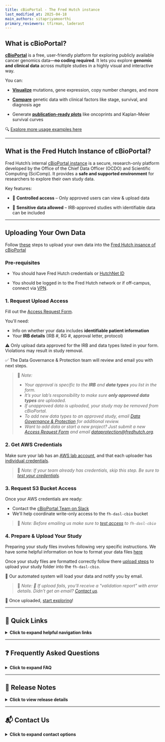 ```yaml
---
title: cBioPortal - The Fred Hutch instance
last_modified_at: 2025-04-18
main_authors: sitapriyamoorthi
primary_reviewers: tfirman, laderast  
---
```


## What is cBioPortal?

[**cBioPortal**](https://www.cbioportal.org/) is a free, user-friendly platform for exploring publicly available cancer genomics data—**no coding required**. It lets you explore **genomic and clinical data** across multiple studies in a highly visual and interactive way.

You can:

- **[Visualize](/datademos/cbio_examples_of_using_cbio#q1-how-often-is-kras-mutated-in-cancer)**
 mutations, gene expression, copy number changes, and more
  
- **[Compare](/datademos/cbio_examples_of_using_cbio#q2-are-kras-mutations-associated-with-clinical-factors)** genetic data with clinical factors like stage, survival, and diagnosis age
  
- Generate **[publication-ready plots](/datademos/cbio_examples_of_using_cbio#q4-do-kras-mutations-affect-survival)** like oncoprints and Kaplan-Meier survival curves
  


🔍 [Explore more usage examples here](/datademos/cbio_examples_of_using_cbio/)

---

## What is the Fred Hutch Instance of cBioPortal?

Fred Hutch’s internal [cBioPortal instance](https://cbioportal.fredhutch.org/) is a secure, research-only platform developed by the Office of the Chief Data Officer (OCDO) and Scientific Computing (SciComp). It provides a **safe and supported environment** for researchers to explore their own study data.

Key features:

- 🔐 **Controlled access** – Only approved users can view & upload  data
  
- 🧬 **Sensitive data allowed** – IRB-approved studies with identifiable data can be included

---

## Uploading Your Own Data

Follow [these](/pathways/path-cbio-fh-instance/) steps to upload your own data into the [Fred Hutch insance of cBioPortal](https://cbioportal.fredhutch.org/) 

### Pre-requisites

-  You should have Fred Hutch credentials or [HutchNet ID](/scicomputing/access_credentials/#hutchnet-id)

-  You should be logged in to the Fred Hutch network or if off-campus, connect via [VPN](/scicomputing/access_methods/#vpn).

### 1. Request Upload Access

Fill out the [Access Request Form](https://redcap.fredhutch.org/surveys/?s=AWWH7TC88TEC9DKW).

You'll need:
- Info on whether your data includes **identifiable patient information**
- Your **IRB details** (IRB #, RG #, approval letter, protocol)

⚠️ Only upload data approved for the IRB and data types listed in your form. Violations may result in study removal.

✅ The Data Governance & Protection team will review and email you with next steps.

> 📝 *Note:*
> - *Your approval is specific to the **IRB** and **data types** you list in the form.*
> - *It’s your lab’s responsibility to make sure **only approved data types** are uploaded.*
> -  *If unapproved data is uploaded, your study may be removed from cBioPortal.*
> -  *To add new data types to an approved study, email [Data Governance & Protection](mailto:dataprotection@fredhutch.org) for additional review.*
> -  *Want to add data or start a new project? Just submit a new [Access Request Form](https://redcap.fredhutch.org/surveys/?s=AWWH7TC88TEC9DKW) and email [dataprotection@fredhutch.org](mailto:dataprotection@fredhutch.org).*


### 2. Get AWS Credentials

Make sure your lab has an [AWS lab account](https://sciwiki.fredhutch.org/scicomputing/access_aws/#lab-account), and that each uploader has [individual credentials](https://sciwiki.fredhutch.org/scicomputing/access_credentials/#amazon-web-services-aws).

> 📝 *Note:*
> *If your team already has credentials, skip this step.*
> *Be sure to [test your credentials](/scicomputing/access_credentials/#testing-your-credentials).*

### 3. Request S3 Bucket Access

Once your AWS credentials are ready:
- Contact the [cBioPortal Team on Slack](https://fhdata.slack.com/archives/C088E41ARV3)
- We'll help coordinate write-only access to the `fh-dasl-cbio` bucket

> 📝 *Note:*
> *Before emailing us make sure to [test access](/datademos/cbio_test_access_to_cbio_s3_bucket.md) to `fh-dasl-cbio`*

### 4. Prepare & Upload Your Study

Preparing your study files involves following very specific instructions. We have some helpful information on how to format your data files [here](/datademos/cbio_how_to_prepare_files/)

Once your study files are formatted correctly follow there [upload steps](/datademos/cbio_how_to_upload_data_to_cbio_s3/) to upload your study folder into the `fh-dasl-cbio`.

🚀 Our automated system will load your data and notify you by email.

> 📝 *Note:*
> *📩 If upload fails, you’ll receive a "validation report" with error details. Didn’t get an email? [Contact us](https://fhdata.slack.com/archives/C088E41ARV3).*

🎉 Once uploaded, [start exploring](https://cbioportal.fredhutch.org/)!

---
## 📎 Quick Links
<details>
<summary><strong>Click to expand helpful navigation links</strong></summary>

Here are quicklinks to help you get started and navigate the Fred Hutch instance of cBioPortal efficiently:

---

### 🧭 Explore cBioPortal

- 🔍 [What is cBioPortal?](/datademos/fh-cbio-intro#what-is-cbioportal)
- 📊 [Visualize mutations, gene expression, and CNVs](/datademos/cbio_examples_of_using_cbio#q1-how-often-is-kras-mutated-in-cancer)
- 🧬 [Compare mutations to clinical factors](/datademos/cbio_examples_of_using_cbio#q2-are-kras-mutations-associated-with-clinical-factors)
- 📈 [Generate publication-ready plots](/datademos/cbio_examples_of_using_cbio#q4-do-kras-mutations-affect-survival)
- 📚 [Explore more usage examples](/datademos/cbio_examples_of_using_cbio/)

---

### 🔐 Fred Hutch cBioPortal Instance

- 🏥 [What is the Fred Hutch Instance?](/datademos/fh-cbio-intro#what-is-the-fred-hutch-instance-of-cbioportal)
- 🔐 [Request Access to Upload Data](https://redcap.fredhutch.org/surveys/?s=AWWH7TC88TEC9DKW)
- 🧪 [Pathway for the whole process specific to Fred Hutch](/pathways/path-cbio-fh-instance/)

---

### 📤 Upload Your Data

- 🧾 [Request Upload Access](/datademos/fh-cbio-intro#1-request-upload-access)
- 🔑 [Get AWS Credentials](/datademos/fh-cbio-intro#2-get-aws-credentials)
- 🪣 [Request S3 Bucket Access](/datademos/fh-cbio-intro#3-request-s3-bucket-access)
- 🗂️ [Prepare Your Files for Upload](/datademos/cbio_how_to_prepare_files/)
- 🚀 [Upload Files to S3 Bucket](/datademos/cbio_how_to_upload_data_to_cbio_s3/)
- 📩 [Test Access to S3 Bucket](/datademos/cbio_test_access_to_cbio_s3_bucket/)

---

### 🎓 Learn by Example

- 📽️ **Fred Hutch cBioPortal Demo Day**  
Check out the recording to see how to use the portal, upload data, and more.

<iframe src="https://fredhutch.hosted.panopto.com/Panopto/Pages/Embed.aspx?id=1e1ae5d3-8b2f-4be7-acc6-b2290121babc&autoplay=false" height="405" width="720" allowfullscreen></iframe>

</details>

---

## ❓ Frequently Asked Questions


<details>
<summary><strong>Click to expand FAQ</strong></summary>


<details>
<summary><strong>Can I add more data to my study?</strong></summary>
Yes, if it’s covered under your approved IRB. Email [dataprotection@fredhutch.org](mailto:dataprotection@fredhutch.org) if unsure.
</details>


<details>
<summary><strong>How do I update a study?</strong></summary>
Just reupload a new version to the S3 bucket—this will replace the existing version.
</details>


<details>
<summary><strong>Can collaborators access my study?</strong></summary>
Maybe. If they’re covered under your IRB and have Hutch credentials, yes. If external, contact us—this needs review.
</details>


<details>
<summary><strong>Can the OCDO team help format our data?</strong></summary>
Not directly, but we offer [resources](/datademos/cbio_how_to_prepare_files/) and [Data House Calls](https://calendly.com/data-house-calls/resources) to help troubleshoot.
</details>

</details>

---

## 📝 Release Notes
<details>
<summary><strong>Click to view release details</strong></summary>

### September 2024
- First release of Fred Hutch cBioPortal instance
- Deployed with user documentation
- Running version [v5.4.10](https://github.com/cBioPortal/cbioportal/releases/tag/v5.4.10)

#### Fixes

- No fixes yet.

</details>

---

## 📬 Contact Us
<details>
<summary><strong>Click to expand contact options</strong></summary>

- Slack: [#cbioportal-support](https://fhdata.slack.com/archives/C088E41ARV3)
- Email: [dataprotection@fredhutch.org](mailto:dataprotection@fredhutch.org)
- Book a [Data House Call](https://calendly.com/data-house-calls/resources) for personalized help

</details>






